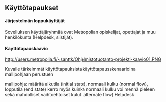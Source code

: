 ## Käyttötapaukset

#### Järjestelmän loppukäyttäjät

Sovelluksen käyttäjäryhmää ovat Metropolian opiskelijat, opettajat ja muu henkilökunta (Helpdesk, siistijät).

#### Käyttötapauskaavio

http://users.metropolia.fi/~santtk/Ohjelmistotuotanto-projekti-kaavio01.PNG











Kuvaile tärkeimmät käyttötapauksista käyttötapausskenaarioina mallipohjaan perustuen

mallipohja: määritä alkutila (initial state), normaali kulku (normal flow), lopputila (end state)
kerro myös kuinka normaali kulku voi mennä pieleen sekä
mahdolliset vaihtoehtoiset kulut (alternate flow)
Helpdesk
